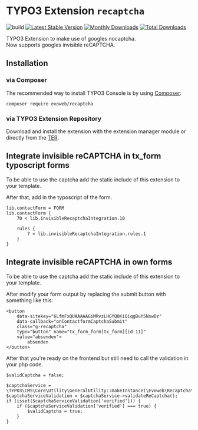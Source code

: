 # TYPO3 Extension ``recaptcha``

![build](https://github.com/evoWeb/recaptcha/workflows/build/badge.svg?branch=develop)
[![Latest Stable Version](https://poser.pugx.org/evoweb/recaptcha/v/stable)](https://packagist.org/packages/evoweb/recaptcha)
[![Monthly Downloads](https://poser.pugx.org/evoweb/recaptcha/d/monthly)](https://packagist.org/packages/evoweb/recaptcha)
[![Total Downloads](https://poser.pugx.org/evoweb/recaptcha/downloads)](https://packagist.org/packages/evoweb/recaptcha)

TYPO3 Extension to make use of googles nocaptcha.\
Now supports googles invisible reCAPTCHA.

## Installation

### via Composer

The recommended way to install TYPO3 Console is by using [Composer](https://getcomposer.org):

    composer require evoweb/recaptcha

### via TYPO3 Extension Repository

Download and install the extension with the extension manager module or directly from the
[TER](https://extensions.typo3.org/extension/recaptcha/).


## Integrate invisible reCAPTCHA in tx_form typoscript forms

To be able to use the captcha add the static include of this extension to your template.

After that, add in the typoscript of the form.

```
lib.contactForm = FORM
lib.contactForm {
	70 < lib.invisibleRecaptchaIntegration.10

	rules {
		7 < lib.invisibleRecaptchaIntegration.rules.1
	}
}
```

## Integrate invisible reCAPTCHA in own forms

To be able to use the captcha add the static include of this extension to your template.

After modify your form output by replacing the submit button with something like this:

```
<button
	data-sitekey="6LfmFxQUAAAAAGiMRvzLHGYQ8KiQiqgBuY5NswDz"
	data-callback="onContactformCaptchaSubmit"
	class="g-recaptcha"
	type="button" name="tx_form_form[tx_form][id-11]"
	value="absenden">
		absenden
</button>
```

After that you're ready on the frontend but still need to call the validation in your php code.

```
$validCaptcha = false;

$captchaService = \TYPO3\CMS\Core\Utility\GeneralUtility::makeInstance(\Evoweb\Recaptcha\Services\CaptchaService::class);
$captchaServiceValidation = $captchaService->validateReCaptcha();
if (isset($captchaServiceValidation['verified'])) {
	if ($captchaServiceValidation['verified'] === true) {
		$validCaptcha = true;
	}
}
```
